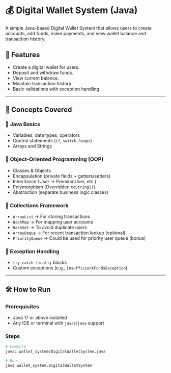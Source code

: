 # 💰 Digital Wallet System (Java)

A simple Java-based Digital Wallet System that allows users to create accounts, add funds, make payments, and view wallet balance and transaction history.

## 🚀 Features

- Create a digital wallet for users.
- Deposit and withdraw funds.
- View current balance.
- Maintain transaction history.
- Basic validations with exception handling.

---

## 🧠 Concepts Covered

### 🔹 Java Basics
- Variables, data types, operators
- Control statements (`if`, `switch`, `loops`)
- Arrays and Strings

### 🔹 Object-Oriented Programming (OOP)
- Classes & Objects
- Encapsulation (private fields + getters/setters)
- Inheritance (User → PremiumUser, etc.)
- Polymorphism (Overridden `toString()`)
- Abstraction (separate business logic classes)

### 🔹 Collections Framework
- `ArrayList` → For storing transactions  
- `HashMap` → For mapping user accounts  
- `HashSet` → To avoid duplicate users  
- `ArrayDeque` → For recent transaction lookup (optional)  
- `PriorityQueue` → Could be used for priority user queue (bonus)

### 🔹 Exception Handling
- `try-catch-finally` blocks
- Custom exceptions (e.g., `InsufficientFundsException`)

---

## 🛠️ How to Run

### Prerequisites
- Java 17 or above installed
- Any IDE or terminal with `javac`/`java` support

### Steps

```bash
# Compile
javac wallet_system/DigitalWalletSystem.java

# Run
java wallet_system.DigitalWalletSystem
